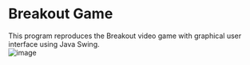# Breakout Game

This program reproduces the Breakout video game with graphical user interface using Java Swing.
<br>
![image](https://user-images.githubusercontent.com/66841718/117079052-05e2e980-ad09-11eb-8b89-02c484ecaba3.png)
